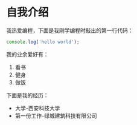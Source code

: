 # 自我介绍

我热爱编程，下面是我刚学编程时敲出的第一行代码：
```javascript
console.log('hello world');
```
我的业余爱好有：
1. 看书
2. 健身
3. 做饭

下面是我的经历：
* 大学-西安科技大学
* 第一份工作-绿城建筑科技有限公司

